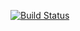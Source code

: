 [![Build Status](https://travis-ci.org/pmeyer34/home-assistant.svg?branch=master)](https://travis-ci.org/pmeyer34/home-assistant)

